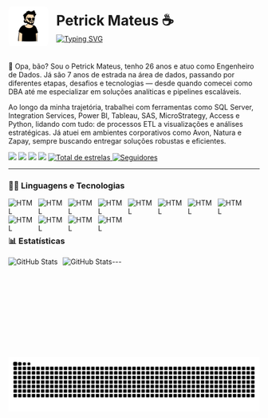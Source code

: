<div style="display: flex; align-items: center; gap: 16px;">
  <img 
    alt="Petrick" 
    title="Pet" 
    src="eudesenho.png" 
    style="width: 80px; height: auto; border-radius: 8px; display: block;"
  />
  <div style="display: flex; flex-direction: column;">
    <h1 style="margin: 0;">Petrick Mateus ☕️</h1>
    <a href="https://git.io/typing-svg">
      <img 
        src="https://readme-typing-svg.demolab.com?font=major+mono+display&pause=1000&color=8BAFEE&background=FFFFFF00&width=435&lines=Engenheiro+de+Dados+%F0%9F%8E%B2" 
        alt="Typing SVG" 
        style="max-width: 100%; height: auto;"
      />
    </a>
  </div>
</div>
<br>
<p>👋 Opa, bão? Sou o Petrick Mateus, tenho 26 anos e atuo como Engenheiro de Dados. Já são 7 anos de estrada na área de dados, passando por diferentes etapas, desafios e tecnologias — desde quando comecei como DBA até me especializar em soluções analíticas e pipelines escaláveis.</p>

<p>Ao longo da minha trajetória, trabalhei com ferramentas como SQL Server, Integration Services, Power BI, Tableau, SAS, MicroStrategy, Access e Python, lidando com tudo: de processos ETL a visualizações e análises estratégicas. Já atuei em ambientes corporativos como Avon, Natura e Zapay, sempre buscando entregar soluções robustas e eficientes.</p>

<div> 
    <a href="https://www.youtube.com/@petrickmateus" target="_blank"><img src="https://img.shields.io/badge/YouTube-FF0000?style=for-the-badge&logo=youtube&logoColor=white" target="_blank"></a>
    <a href="https://www.instagram.com/petrickmarques/" target="_blank"><img src="https://img.shields.io/badge/-Instagram-%23E4405F?style=for-the-badge&logo=instagram&logoColor=white" target="_blank"></a>
    <!--<a href="https://www.twitch.tv/" target="_blank"><img src="https://img.shields.io/badge/Twitch-9146FF?style=for-the-badge&logo=twitch&logoColor=white" target="_blank"></a>
    <a href="https://discord.gg/" target="_blank"><img src="https://img.shields.io/badge/Discord-7289DA?style=for-the-badge&logo=discord&logoColor=white" target="_blank"></a>-->
    <a href = "mailto:petrickmateus93@gmail.com"><img src="https://img.shields.io/badge/-Gmail-%23333?style=for-the-badge&logo=gmail&logoColor=white" target="_blank"></a>
    <a href="https://www.linkedin.com/in/petrick-mateus-64120a158" target="_blank"><img src="https://img.shields.io/badge/-LinkedIn-%230077B5?style=for-the-badge&logo=linkedin&logoColor=white" target="_blank"></a> 
    <a href="https://github.com/petrickmatheus?tab=repositories&sort=stargazers"> <img alt="Total de estrelas"     title="Total de estrelas GitHub" src="https://custom-icon-badges.demolab.com/github/stars/petrickmatheus?color=55960c&style=for-the-badge&labelColor=488207&logo=star&label=estrelas"/>
    <a href="https://github.com/petrickmatheus?tab=followers" target="_blank"><img alt="Seguidores" title="Me siga no GitHub" src="https://custom-icon-badges.demolab.com/github/followers/petrickmatheus?color=236ad3&labelColor=1155ba&style=for-the-badge&logo=github&label=Seguidores&logoColor=white" target="_blank"></a> 
  
</div>

---

### 🧑‍💻 Linguagens e Tecnologias

<img 
    align="left" 
    alt="HTML"
    title="HTML" 
    width="50px" 
    style="padding-right: 10px;" 
    src="https://cdn.jsdelivr.net/gh/devicons/devicon@latest/icons/python/python-original.svg" 
/>

<img 
    align="left" 
    alt="HTML"
    title="HTML" 
    width="50px" 
    style="padding-right: 10px;" 
    src="https://cdn.jsdelivr.net/gh/devicons/devicon@latest/icons/apachespark/apachespark-original.svg" 
/>

<img 
    align="left" 
    alt="HTML"
    title="HTML" 
    width="50px" 
    style="padding-right: 10px;" 
    src="https://cdn.jsdelivr.net/gh/devicons/devicon@latest/icons/postgresql/postgresql-original.svg" 
/>

<img 
    align="left" 
    alt="HTML"
    title="HTML" 
    width="50px" 
    style="padding-right: 10px;" 
    src="https://cdn.jsdelivr.net/gh/devicons/devicon@latest/icons/microsoftsqlserver/microsoftsqlserver-original.svg" 
/>

<img 
    align="left" 
    alt="HTML"
    title="HTML" 
    width="50px" 
    style="padding-right: 10px;" 
    src="https://cdn.jsdelivr.net/gh/devicons/devicon@latest/icons/amazonwebservices/amazonwebservices-original-wordmark.svg" 
/>

<img 
    align="left" 
    alt="HTML"
    title="HTML" 
    width="50px" 
    style="padding-right: 10px;" 
    src="https://cdn.jsdelivr.net/gh/devicons/devicon@latest/icons/googlecloud/googlecloud-original.svg" 
/>

<img 
    align="left" 
    alt="HTML"
    title="HTML" 
    width="50px" 
    style="padding-right: 10px;" 
    src="https://cdn.jsdelivr.net/gh/devicons/devicon@latest/icons/apacheairflow/apacheairflow-original.svg" 
/>

<img 
    align="left" 
    alt="HTML"
    title="HTML" 
    width="50px" 
    style="padding-right: 10px;" 
    src="https://cdn.jsdelivr.net/gh/devicons/devicon@latest/icons/linux/linux-original.svg" 
/>

<img 
    align="left" 
    alt="HTML"
    title="HTML" 
    width="50px" 
    style="padding-right: 10px;" 
    src="https://cdn.jsdelivr.net/gh/devicons/devicon@latest/icons/datadog/datadog-original.svg" 
/>

<img 
    align="left" 
    alt="HTML"
    title="HTML" 
    width="50px" 
    style="padding-right: 10px;" 
    src="https://cdn.jsdelivr.net/gh/devicons/devicon@latest/icons/git/git-original.svg" 
/>

<img 
    align="left" 
    alt="HTML"
    title="HTML" 
    width="50px" 
    style="padding-right: 10px;" 
    src="https://cdn.simpleicons.org/snowflake/00B5E2" 
/>

<img 
    align="left" 
    alt="HTML"
    title="HTML" 
    width="50px" 
    style="padding-right: 10px;" 
    src="https://cdn.simpleicons.org/databricks/E36209" 
/>
<br/>
<br/>
<br/>

### 📊 Estatísticas

<p>
  <img 
    align="left" 
    alt="GitHub Stats" 
    height="200" 
    style="padding-right: 10px;" 
    src="https://github-readme-stats.vercel.app/api?username=petrickmatheus&show_icons=true&theme=dracula&include_all_commits=true&locale=pt-br" 
  />

<img 
      align="left" 
      alt="GitHub Stats" 
      height="200" 
      src="https://github-readme-stats.vercel.app/api/top-langs/?username=petrickmatheus&theme=dracula&layout=compact&custom_title=Tecnologias&langs_count=9" 
  />
</p>
---
<br/>

<picture align="center">
  <source media="(prefers-color-scheme: dark)" srcset="https://raw.githubusercontent.com/petrickmatheus/petrickmatheus/output/github-contribution-grid-snake-dark.svg">
  <source media="(prefers-color-scheme: light)" srcset="https://raw.githubusercontent.com/petrickmatheus/petrickmatheus/output/github-contribution-grid-snake-dark.svg">
  <img align="center" alt="github contribution grid snake animation" src="https://raw.githubusercontent.com/petrickmatheus/petrickmatheus/output/github-contribution-grid-snake.svg">
</picture>